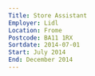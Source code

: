 ```yaml
---
Title: Store Assistant
Employer: Lidl
Location: Frome
Postcode: BA11 1RX
Sortdate: 2014-07-01
Start: July 2014
End: December 2014
---
```

